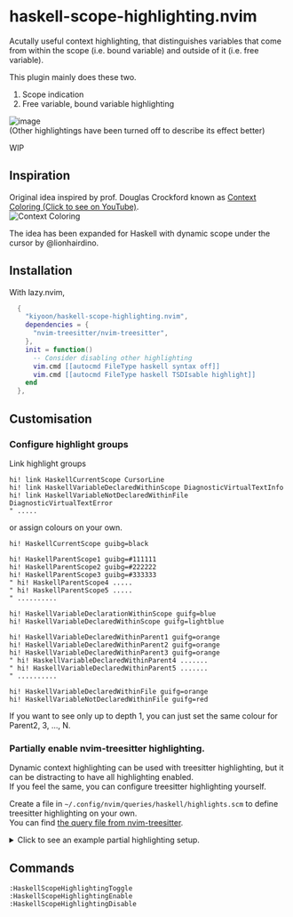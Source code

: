 # haskell-scope-highlighting.nvim

Acutally useful context highlighting, that distinguishes variables that come from within the scope (i.e. bound variable) and outside of it (i.e. free variable).

This plugin mainly does these two.

1. Scope indication
2. Free variable, bound variable highlighting


![image](https://user-images.githubusercontent.com/12980409/223523834-9417290e-37f1-4b37-aa6f-1cb264b2d502.png)  
(Other highlightings have been turned off to describe its effect better)  

WIP

## Inspiration

Original idea inspired by prof. Douglas Crockford known as [Context Coloring (Click to see on YouTube)](https://youtu.be/b0EF0VTs9Dc?t=899).  
![Context Coloring](https://user-images.githubusercontent.com/12980409/223306767-f3f3f92b-f88a-4ad1-80b4-80bd7826a321.png)

The idea has been expanded for Haskell with dynamic scope under the cursor by @lionhairdino.

## Installation

With lazy.nvim,

```lua
  {
    "kiyoon/haskell-scope-highlighting.nvim",
    dependencies = {
      "nvim-treesitter/nvim-treesitter",
    },
    init = function()
      -- Consider disabling other highlighting
      vim.cmd [[autocmd FileType haskell syntax off]]
      vim.cmd [[autocmd FileType haskell TSDIsable highlight]]
    end
  },
```

## Customisation

### Configure highlight groups

Link highlight groups

```vim
hi! link HaskellCurrentScope CursorLine
hi! link HaskellVariableDeclaredWithinScope DiagnosticVirtualTextInfo
hi! link HaskellVariableNotDeclaredWithinFile DiagnosticVirtualTextError
" .....
```

or assign colours on your own.

```vim
hi! HaskellCurrentScope guibg=black

hi! HaskellParentScope1 guibg=#111111
hi! HaskellParentScope2 guibg=#222222
hi! HaskellParentScope3 guibg=#333333
" hi! HaskellParentScope4 .....
" hi! HaskellParentScope5 .....
" ..........

hi! HaskellVariableDeclarationWithinScope guifg=blue
hi! HaskellVariableDeclaredWithinScope guifg=lightblue

hi! HaskellVariableDeclaredWithinParent1 guifg=orange
hi! HaskellVariableDeclaredWithinParent2 guifg=orange
hi! HaskellVariableDeclaredWithinParent3 guifg=orange
" hi! HaskellVariableDeclaredWithinParent4 .......
" hi! HaskellVariableDeclaredWithinParent5 .......
" ..........

hi! HaskellVariableDeclaredWithinFile guifg=orange
hi! HaskellVariableNotDeclaredWithinFile guifg=red
```

If you want to see only up to depth 1, you can just set the same colour for Parent2, 3, ..., N.  

### Partially enable nvim-treesitter highlighting.

Dynamic context highlighting can be used with treesitter highlighting, but it can be distracting to have all highlighting enabled.  
If you feel the same, you can configure treesitter highlighting yourself.

Create a file in `~/.config/nvim/queries/haskell/highlights.scm` to define treesitter highlighting on your own.  
You can find [the query file from nvim-treesitter](https://github.com/nvim-treesitter/nvim-treesitter/blob/master/queries/haskell/highlights.scm).

<details>
<summary>
Click to see an example partial highlighting setup.
</summary>

```scm
(con_unit) @symbol  ; unit, as in ()

(comment) @comment

;; ----------------------------------------------------------------------------
;; Functions and variables

(variable) @variable
(pat_wildcard) @variable
(signature name: (variable) @variable)

(function
  name: (variable) @function
  patterns: (patterns))
(function
  name: (variable) @function
  rhs: (exp_lambda))
((signature (variable) @function (fun)) . (function (variable)))
((signature (variable) @_type (fun)) . (function (variable) @function) (#eq? @function @_type))
((signature (variable) @function (context (fun))) . (function (variable)))
((signature (variable) @_type (context (fun))) . (function (variable) @function) (#eq? @function @_type))
((signature (variable) @function (forall (context (fun)))) . (function (variable)))
((signature (variable) @_type (forall (context (fun)))) . (function (variable) @function) (#eq? @function @_type))

(exp_infix (variable) @operator)  ; consider infix functions as operators
(exp_section_right (variable) @operator) ; partially applied infix functions (sections) also get highlighted as operators
(exp_section_left (variable) @operator)

(exp_infix (exp_name) @function.call (#set! "priority" 101))
(exp_apply . (exp_name (variable) @function.call))
(exp_apply . (exp_name (qualified_variable (variable) @function.call)))


;; ----------------------------------------------------------------------------
;; Types

(type) @type
(type_star) @type
(type_variable) @type

(constructor) @constructor

;; ----------------------------------------------------------------------------
;; Quasi-quotes

(quoter) @function.call
; Highlighting of quasiquote_body is handled by injections.scm
```
</details>

## Commands

```vim
:HaskellScopeHighlightingToggle
:HaskellScopeHighlightingEnable
:HaskellScopeHighlightingDisable
```
